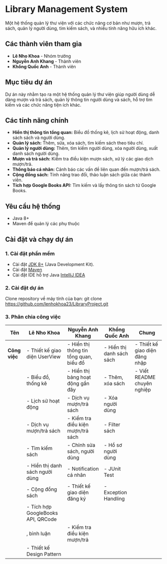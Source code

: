 # Library Management System

Một hệ thống quản lý thư viện với các chức năng cơ bản như mượn, trả sách, quản lý người dùng, tìm kiếm sách, và nhiều tính năng hữu ích khác.

## **Các thành viên tham gia**
- **Lê Nho Khoa** - Nhóm trưởng
- **Nguyễn Anh Khang** - Thành viên
- **Khổng Quốc Anh** - Thành viên

## **Mục tiêu dự án**
Dự án này nhằm tạo ra một hệ thống quản lý thư viện giúp người dùng dễ dàng mượn và trả sách, quản lý thông tin người dùng và sách, hỗ trợ tìm kiếm và các chức năng tiện ích khác.

## **Các tính năng chính**
- **Hiển thị thông tin tổng quan:** Biểu đồ thống kê, lịch sử hoạt động, danh sách sách và người dùng.
- **Quản lý sách:** Thêm, sửa, xóa sách, tìm kiếm sách theo tiêu chí.
- **Quản lý người dùng:** Thêm, tìm kiếm người dùng, xóa người dùng, xuất danh sách người dùng.
- **Mượn và trả sách:** Kiểm tra điều kiện mượn sách, xử lý các giao dịch mượn/trả.
- **Thông báo cá nhân:** Cảnh báo các vấn đề liên quan đến mượn/trả sách.
- **Cộng đồng sách:** Tính năng trao đổi, thảo luận sách giữa các thành viên.
- **Tích hợp Google Books API:** Tìm kiếm và lấy thông tin sách từ Google Books.

## **Yêu cầu hệ thống**
- Java 8+ 
- Maven  để quản lý các phụ thuộc

## **Cài đặt và chạy dự án**
### **1. Cài đặt phần mềm**
- Cài đặt [JDK 8+](https://adoptopenjdk.net/) (Java Development Kit).
- Cài đặt [Maven](https://maven.apache.org/)
- Cài đặt IDE hỗ trợ Java [IntelliJ IDEA](https://www.jetbrains.com/idea/)
### **2. Cài đặt dự án**
Clone repository về máy tính của bạn:
git clone https://github.com/lenhokhoa23/LibraryProject.git
### **3. Phân chia công việc**
| **Tên**                 | **Lê Nho Khoa**                     | **Nguyễn Anh Khang**             | **Khổng Quốc Anh**             | **Chung**                      |
|-------------------------|-------------------------------------|----------------------------------|--------------------------------|--------------------------------|
| **Công việc**           | - Thiết kế giao diện UserView       | - Hiển thị thông tin tổng quan, biểu đồ   | - Hiển thị danh sách sách      | - Thiết kế giao diện đăng nhập 
|                         | - Biểu đồ, thống kê                 | - Hiển thị bảng hoạt động gần đây| - Thêm, xóa sách               | - Viết README chuyên nghiệp   |
|                         | - Lịch sử hoạt động                 | - Dịch vụ mượn/trả sách           | - Xóa người dùng               |                              |
|                         | - Dịch vụ mượn/trả sách             | - Kiểm tra điều kiện mượn/trả sách| - Filter sách                  |                              |
|                         | - Tìm kiếm sách                     | - Chỉnh sửa sách, người dùng      | - Hồ sơ người dùng             |                               |
|                         | - Hiển thị danh sách người dùng     | - Notification cá nhân           | - JUnit Test                   |                                |
|                         | - Cộng đồng sách                    | - Thiết kế giao diện đăng ký     | - Exception Handling           |                                |
|                         | - Tích hợp GoogleBooks API, QRCode
|                         | , bình luận                         | - Kiểm tra điều kiện mượn/trả  |                                |
|                         | - Thiết kế Design Pattern           |                                  |                                |                                |

